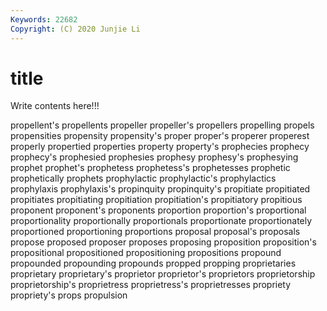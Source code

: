 ```yaml
---
Keywords: 22682
Copyright: (C) 2020 Junjie Li
---
```


# title

Write contents here!!!

propellent's 
propellents 
propeller 
propeller's 
propellers 
propelling
propels 
propensities 
propensity 
propensity's 
proper 
proper's 
properer 
properest 
properly 
propertied
properties 
property 
property's 
prophecies 
prophecy 
prophecy's 
prophesied 
prophesies 
prophesy 
prophesy's
prophesying 
prophet 
prophet's 
prophetess 
prophetess's 
prophetesses 
prophetic 
prophetically 
prophets 
prophylactic
prophylactic's 
prophylactics 
prophylaxis 
prophylaxis's 
propinquity 
propinquity's 
propitiate 
propitiated 
propitiates 
propitiating
propitiation 
propitiation's 
propitiatory 
propitious 
proponent 
proponent's 
proponents 
proportion 
proportion's 
proportional
proportionality 
proportionally 
proportionals 
proportionate 
proportionately 
proportioned 
proportioning 
proportions 
proposal 
proposal's
proposals 
propose 
proposed 
proposer 
proposes 
proposing 
proposition 
proposition's 
propositional 
propositioned
propositioning 
propositions 
propound 
propounded 
propounding 
propounds 
propped 
propping 
proprietaries 
proprietary
proprietary's 
proprietor 
proprietor's 
proprietors 
proprietorship 
proprietorship's 
proprietress 
proprietress's 
proprietresses 
propriety
propriety's 
props 
propulsion 
